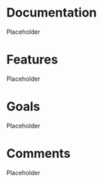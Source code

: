 # Documentation

Placeholder

# Features

Placeholder

# Goals

Placeholder

# Comments

Placeholder